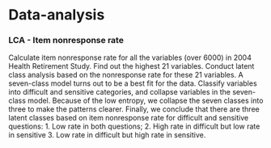 # Data-analysis

### LCA - Item nonresponse rate
Calculate item nonresponse rate for all the variables (over 6000) in 2004 Health Retirement Study. Find out the highest 21 variables. Conduct latent class analysis based on the nonresponse rate for these 21 variables. A seven-class model turns out to be a best fit for the data. Classify variables into difficult and sensitive categories, and collapse variables in the seven-class model. Because of the low entropy, we collapse the seven classes into three to make the patterns clearer. Finally, we conclude that there are three latent classes based on item nonresponse rate for difficult and sensitive questions: 1. Low rate in both questions; 2. High rate in difficult but low rate in sensitive 3. Low rate in difficult but high rate in sensitive.

